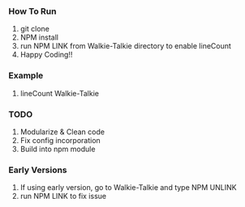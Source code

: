 ### How To Run
1. git clone
2. NPM install
3. run NPM LINK from Walkie-Talkie directory to enable lineCount
5. Happy Coding!!

### Example
1. lineCount Walkie-Talkie

### TODO
1. Modularize & Clean code
2. Fix config incorporation
3. Build into npm module

### Early Versions
1. If using early version, go to Walkie-Talkie and type NPM UNLINK
2. run NPM LINK to fix issue
